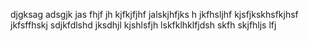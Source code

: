 djgksag adsgjk jas fhjf jh kjfkjfjhf jalskjhfjks h jkfhsljhf
kjsfjkskhsfkjhsf jkfsffhskj sdjkfdlshd jksdhjl kjshlsfjh lskfklhklfjdsh
skfh skjfhljs lfj